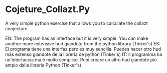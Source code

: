 # Cojeture_Collazt.Py
A very simple python exercise that allows you to calculate the collazt conjecture

EN: The program has an interface but it is very simple. You can make another more extensive hud giandote from the python library (Tinker's)
ES: El programa tiene una interfaz pero es muy sencilla. Puedes hacer otro hud más extenso giandote de la libreria de python (Tinker´s)
IT: Il programma ha un'interfaccia ma è molto semplice. Puoi creare un altro hud giandote più ampio dalla libreria Python (Tinker's)
